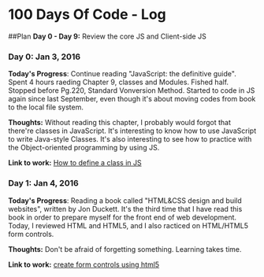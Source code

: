 # 100 Days Of Code - Log

##Plan
**Day 0 -  Day 9:** Review the core JS and Client-side JS

### Day 0:  Jan 3, 2016 

**Today's Progress**: Continue reading "JavaScript: the definitive guide". Spent 4 hours raeding Chapter 9, classes and Modules. Fished half. Stopped before Pg.220, Standard Vonversion Method. Started to code in JS again since last September, even though it's about moving codes from book to the local file system. 

**Thoughts:** Without reading this chapter, I probably would forgot that there're classes in JavaScript. It's interesting to know how to use JavaScript to write Java-style Classes. It's also interesting to see how to practice with the Object-oriented programming by using JS. 

**Link to work:** [How to define a class in JS](https://github.com/Truelj/Start_web/tree/master/JavaScript%20study/Javascript-the%20def%20guide/Core%20js/Classes%20and%20Modules)

### Day 1:  Jan 4, 2016

**Today's Progress**: Reading a book called "HTML&CSS design and build websites", written by Jon Duckett. It's the third time that I have read this book in order to prepare myself for the front end of web development. Today, I reviewed HTML and HTML5, and I also racticed on HTML/HTML5 form controls.

**Thoughts:** Don't be afraid of forgetting something. Learning takes time.

**Link to work:** [create form controls using html5](https://github.com/Truelj/Start_web/tree/master/HTMLandCSS/HTML)
<!--### Day 0: February 30, 2016 (Example 2)
##### (delete me or comment me out)

**Today's Progress**: Fixed CSS, worked on canvas functionality for the app.

**Thoughts**: I really struggled with CSS, but, overall, I feel like I am slowly getting better at it. Canvas is still new for me, but I managed to figure out some basic functionality.

**Link(s) to work**: [Calculator App](http://www.example.com)


### Day 1: June 27, Monday

**Today's Progress**: I've gone through many exercises on FreeCodeCamp.

**Thoughts** I've recently started coding, and it's a great feeling when I finally solve an algorithm challenge after a lot of attempts and hours spent.

**Link(s) to work**  
1. [Find the Longest Word in a String](https://www.freecodecamp.com/challenges/find-the-longest-word-in-a-string)
2. [Title Case a Sentence](https://www.freecodecamp.com/challenges/title-case-a-sentence)
)-->
